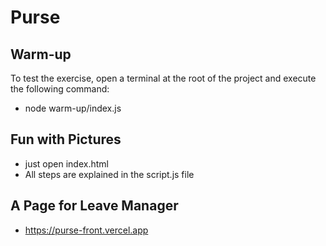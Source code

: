 # Purse

## Warm-up

To test the exercise, open a terminal at the root of the project and execute the following command:

- node warm-up/index.js

## Fun with Pictures

- just open index.html
- All steps are explained in the script.js file

## A Page for Leave Manager
- https://purse-front.vercel.app